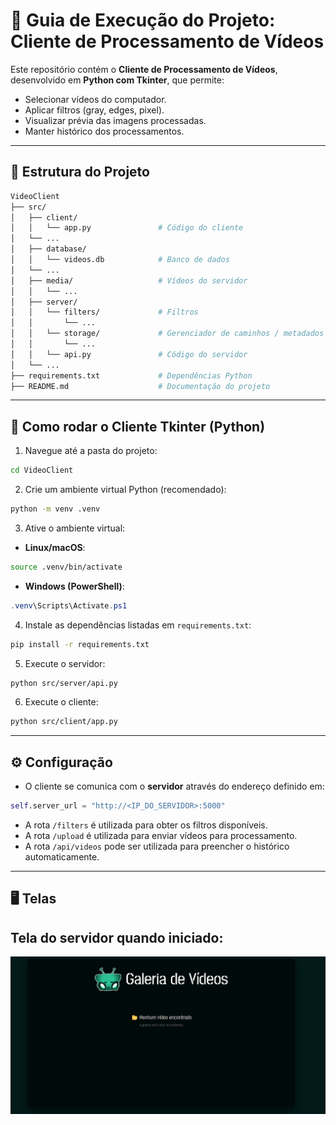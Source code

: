 # 📌 Guia de Execução do Projeto: Cliente de Processamento de Vídeos

Este repositório contém o **Cliente de Processamento de Vídeos**, desenvolvido em **Python com Tkinter**, que permite:

- Selecionar vídeos do computador.
- Aplicar filtros (gray, edges, pixel).
- Visualizar prévia das imagens processadas.
- Manter histórico dos processamentos.

---

## 📁 Estrutura do Projeto

```bash
VideoClient
├── src/
│   ├── client/
│   │   └── app.py               # Código do cliente
│   └── ...
│   ├── database/
│   │   └── videos.db            # Banco de dados
│   └── ...
│   ├── media/                   # Vídeos do servidor
│   │   └── ...
│   ├── server/
│   │   └── filters/             # Filtros
│   │       └── ...
│   │   └── storage/             # Gerenciador de caminhos / metadados
│   │       └── ...
│   │   └── api.py               # Código do servidor
│   └── ...
├── requirements.txt             # Dependências Python
├── README.md                    # Documentação do projeto
```

---

## 🚀 Como rodar o Cliente Tkinter (Python)

1. Navegue até a pasta do projeto:

```bash
cd VideoClient
```

2. Crie um ambiente virtual Python (recomendado):

```bash
python -m venv .venv
```

3. Ative o ambiente virtual:

- **Linux/macOS**:

```bash
source .venv/bin/activate
```

- **Windows (PowerShell)**:

```powershell
.venv\Scripts\Activate.ps1
```

4. Instale as dependências listadas em `requirements.txt`:

```bash
pip install -r requirements.txt
```

5. Execute o servidor:

```bash
python src/server/api.py
```

6. Execute o cliente:

```bash
python src/client/app.py
```

---

## ⚙️ Configuração

- O cliente se comunica com o **servidor** através do endereço definido em:

```python
self.server_url = "http://<IP_DO_SERVIDOR>:5000"
```

- A rota `/filters` é utilizada para obter os filtros disponíveis.
- A rota `/upload` é utilizada para enviar vídeos para processamento.
- A rota `/api/videos` pode ser utilizada para preencher o histórico automaticamente.

---

## 🖥️ Telas
## Tela do servidor quando iniciado: 
![App Foto](src/Tela_servidor.png) 
